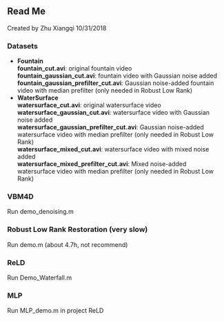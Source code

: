 <h2 id="read-me">Read Me</h2>
<p>Created by Zhu Xiangqi 10/31/2018</p>
<h3 id="datasets">Datasets</h3>
<ul>
<li><strong>Fountain</strong><br><strong>fountain_cut.avi</strong>: original fountain video<br><strong>fountain_gaussian_cut.avi</strong>: fountain video with Gaussian noise added<br><strong>fountain_gaussian_prefilter_cut.avi</strong>: Gaussian noise-added fountain video with median prefilter (only needed in Robust Low Rank)  </li>
<li><strong>WaterSurface</strong><br><strong>watersurface_cut.avi</strong>: original watersurface video<br><strong>watersurface_gaussian_cut.avi</strong>: watersurface video with Gaussian noise added<br><strong>watersurface_gaussian_prefilter_cut.avi</strong>: Gaussian noise-added watersurface video with median prefilter (only needed in Robust Low Rank)<br><strong>watersurface_mixed_cut.avi</strong>: watersurface video with mixed noise added<br><strong>watersurface_mixed_prefilter_cut.avi</strong>: Mixed noise-added watersurface video with median prefilter (only needed in Robust Low Rank)   </li>
</ul>
<h3 id="vbm4d">VBM4D</h3>
<p>Run demo_denoising.m</p>
<h3 id="robust-low-rank-restoration-very-slow-">Robust Low Rank Restoration (very slow)</h3>
<p>Run demo.m (about 4.7h, not recommend)</p>
<h3 id="reld">ReLD</h3>
<p>Run Demo_Waterfall.m</p>
<h3 id="mlp">MLP</h3>
<p>Run MLP_demo.m in project ReLD</p>
